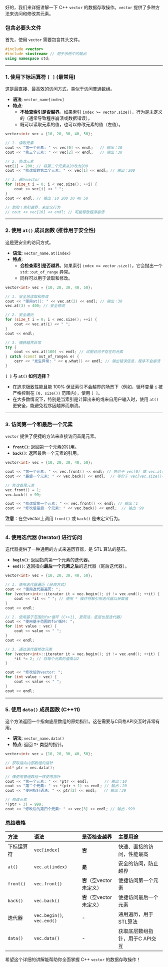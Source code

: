 好的，我们来详细讲解一下 C++ `vector` 的数据存取操作。`vector` 提供了多种方法来访问和修改其元素。

### 包含必要头文件
首先，使用 `vector` 需要包含其头文件。
```cpp
#include <vector>
#include <iostream> // 用于示例中的输出
using namespace std;
```

---

### 1. 使用下标运算符 `[ ]` (最常用)
这是最直接、最高效的访问方式，类似于访问普通数组。

*   **语法**: `vector_name[index]`
*   **特点**:
    *   **不检查索引是否越界**。如果索引 `index >= vector.size()`，行为是未定义的（通常导致程序崩溃或数据错误）。
    *   既可以读取元素的值，也可以修改元素的值（左值）。

```cpp
vector<int> vec = {10, 20, 30, 40, 50};

// 1. 读取元素
cout << "第一个元素: " << vec[0] << endl;   // 输出：10
cout << "第三个元素: " << vec[2] << endl;   // 输出：30

// 2. 修改元素
vec[1] = 200; // 将第二个元素从20改为200
cout << "修改后的第二个元素: " << vec[1] << endl; // 输出：200

// 3. 遍历vector
for (size_t i = 0; i < vec.size(); ++i) {
    cout << vec[i] << " ";
}
cout << endl; // 输出：10 200 30 40 50

// 危险！索引越界，未定义行为
// cout << vec[10] << endl; // 可能导致程序崩溃
```

---

### 2. 使用 `at()` 成员函数 (推荐用于安全性)
这是更安全的访问方式。

*   **语法**: `vector_name.at(index)`
*   **特点**:
    *   **会检查索引是否越界**。如果索引 `index >= vector.size()`，它会抛出一个 `std::out_of_range` 异常。
    *   同样可以用于读取和修改。

```cpp
vector<int> vec = {10, 20, 30, 40, 50};

// 1. 安全地读取和修改
cout << "使用at(): " << vec.at(2) << endl; // 输出：30
vec.at(3) = 400; // 安全修改

// 2. 安全遍历
for (size_t i = 0; i < vec.size(); ++i) {
    cout << vec.at(i) << " ";
}
cout << endl;

// 3. 捕获越界异常
try {
    cout << vec.at(100) << endl; // 试图访问不存在的元素
} catch (const out_of_range& e) {
    cerr << "发生异常: " << e.what() << endl; // 输出错误信息，程序不会崩溃
}
```

**`[ ]` 与 `at()` 如何选择？**
*   在追求极致性能且能 100% 保证索引不会越界的场景下（例如，循环变量 `i` 被严格控制在 `[0, size())` 范围内），使用 `[ ]`。
*   在大多数情况下，特别是当索引是计算出来的或来自用户输入时，使用 `at()` 更安全，能避免程序因越界而崩溃。

---

### 3. 访问第一个和最后一个元素
`vector` 提供了便捷的方法来直接访问首尾元素。

*   **`front()`**: 返回第一个元素的引用。
*   **`back()`**: 返回最后一个元素的引用。

```cpp
vector<int> vec = {10, 20, 30, 40, 50};

cout << "第一个元素: " << vec.front() << endl; // 等价于 vec[0] 或 vec.at(0)
cout << "最后一个元素: " << vec.back() << endl;  // 等价于 vec[vec.size()-1] 或 vec.at(vec.size()-1)

// 修改首尾元素
vec.front() = 1;
vec.back() = 99;

cout << "修改后第一个元素: " << vec.front() << endl; // 输出：1
cout << "修改后最后一个元素: " << vec.back() << endl;  // 输出：99
```

**注意**：在空vector上调用 `front()` 或 `back()` 是未定义行为。

---

### 4. 使用迭代器 (Iterator) 进行访问
迭代器提供了一种通用的方式来遍历容器，是 STL 算法的基石。

*   **`begin()`**: 返回指向第一个元素的迭代器。
*   **`end()`**: 返回指向**最后一个元素之后**的迭代器（尾后迭代器）。

```cpp
vector<int> vec = {10, 20, 30, 40, 50};

// 1. 使用迭代器遍历 (经典方式)
cout << "使用迭代器遍历: ";
for (vector<int>::iterator it = vec.begin(); it != vec.end(); ++it) {
    cout << *it << " "; // 使用 * 操作符解引用迭代器以获取值
}
cout << endl;

// 2. 使用基于范围的for循环 (C++11, 更简洁，底层也是迭代器)
cout << "使用基于范围的for循环: ";
for (int value : vec) {
    cout << value << " ";
}
cout << endl;

// 3. 通过迭代器修改元素
for (vector<int>::iterator it = vec.begin(); it != vec.end(); ++it) {
    *it *= 2; // 将每个元素的值乘以2
}

cout << "修改后的vector: ";
for (int value : vec) {
    cout << value << " ";
}
cout << endl;
```

---

### 5. 使用 `data()` 成员函数 (C++11)
这个方法返回一个指向底层数组的原始指针。这在需要与C风格API交互时非常有用。

*   **语法**: `vector_name.data()`
*   **特点**: 返回 `T*` 类型的指针。

```cpp
vector<int> vec = {10, 20, 30, 40, 50};

// 获取指向内部数组的指针
int* ptr = vec.data();

// 像使用普通数组一样使用指针
cout << "第一个元素: " << *ptr << endl;       // 输出：10
cout << "第二个元素: " << *(ptr + 1) << endl; // 输出：20
cout << "使用指针语法: " << ptr[2] << endl;   // 输出：30

// 修改元素
*(ptr + 3) = 999;
cout << "修改后的第四个元素: " << vec[3] << endl; // 输出：999
```

### 总结表格

| 方法       | 语法                       | 是否检查越界             | 主要用途                        |
| :--------- | :------------------------- | :----------------------- | :------------------------------ |
| 下标运算符 | `vec[index]`               | **否**                   | 快速、直接的访问，性能最高      |
| `at()`     | `vec.at(index)`            | **是**                   | 安全的访问，防止越界            |
| `front()`  | `vec.front()`              | **否**（空vector未定义） | 便捷访问第一个元素              |
| `back()`   | `vec.back()`               | **否**（空vector未定义） | 便捷访问最后一个元素            |
| 迭代器     | `vec.begin()`, `vec.end()` | -                        | 通用遍历，用于STL算法           |
| `data()`   | `vec.data()`               | -                        | 获取底层数组指针，用于C API交互 |

希望这个详细的讲解能帮助你全面掌握 C++ `vector` 的数据存取操作！